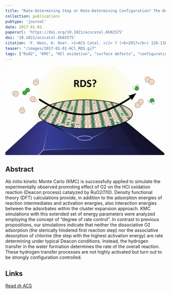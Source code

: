 ```yaml
---
title: "Rate-Determining Step or Rate-Determining Configuration? The Deacon Reaction over RuO<sub>2</sub>(110) Studied by DFT-Based KMC Simulations"
collection: publications
pubtype: 'journal'
date: 2017-01-01
paperurl: 'https://doi.org/10.1021/acscatal.6b02575'
doi: '10.1021/acscatal.6b02575'
citation: 'F. Hess, H. Over. <i>ACS Catal. </i> 7 (<b>2017</b>) 128-138.'
teaser: "/images/2017-01-01-HCl_RDS.gif"
tags: ["RuO2", "KMC", "HCl oxidation", "surface defects", "configurational control", "cluster expansion", "lateral interactions", "degree of rate control", "Deacon Process"]
---
```


<img src="/images/2017-01-01-HCl_RDS.gif">

Abstract
--------
Ab initio kinetic Monte Carlo (KMC) is successfully applied to simulate the experimentally observed promoting effect of O2 on the HCl oxidation reaction (Deacon process) catalyzed by RuO2(110). Density functional theory (DFT) calculations provide, in addition to the adsorption energies of reaction intermediates and activation energies, also interaction energies between the adsorbates within the cluster expansion approach. KMC simulations with this extended set of energy parameters were analyzed employing the concept of “degree of rate control”. In contrast to previous propositions, our simulations indicate that neither the dissociative O2 adsorption (the sterically hindered first reaction step) nor the associative desorption of chlorine (the step with the highest activation energy) are rate determining under typical Deacon conditions. Instead, the hydrogen transfer in the water formation determines the rate of the overall reaction. These hydrogen transfer processes are not highly activated but turn out to be strongly configuration controlled.

Links
------

<i class="fa fa-external-link-alt" aria-hidden="true" title="external link"></i> [Read @ ACS](https://pubs.acs.org/doi/abs/10.1021/acscatal.6b02575)